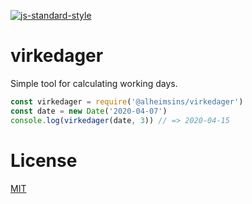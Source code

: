 [![js-standard-style](https://img.shields.io/badge/code%20style-standard-brightgreen.svg?style=flat)](https://github.com/feross/standard)

# virkedager

Simple tool for calculating working days.

```JavaScript
const virkedager = require('@alheimsins/virkedager')
const date = new Date('2020-04-07')
console.log(virkedager(date, 3)) // => 2020-04-15
```

# License

[MIT](LICENSE)